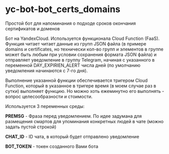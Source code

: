 # yc-bot-bot_certs_domains
Простой бот для напоминания о подходе сроков окончания сертификатов и доменов

Бот на YandexCloud. Используется функционала Cloud Function (FaaS).
Функция читает читает данные из групп JSON файла (в примере domains и certificates, но 
технически кол-во групп и элементов в группе может быть любым при условии сохранения формата
JSON файла) и отправляет уведомление в группу Telegram, начиная с указанного в переменной DAY_EXPIRIEN_ALERT
числа дней (по умолчанию уведомления начинаются с 7-го дня).

Выполнение указанной функции обеспечивается тригером Cloud Function, который в указанное в тригере время 
(в моем случае раз в сутки) выполняет функцию. Но можно хоть ежеминутно его выполнять - вопрос целесообразности и стоимости.

Используется 3 переменных среды:

<b>PREMSG</b> - Фраза перед уведомлением. По идее задумана для размещения смартов 
         для упоминания конкретных людей в чате (можно задать пустой строкой)

<b>CHAT_ID</b> - ID чата, в который будет отправлено уведомление

<b>BOT_TOKEN</b> - токен созданного Вами бота
